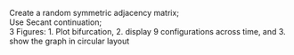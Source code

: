 Create a random symmetric adjacency matrix; \
Use Secant continuation; \
3 Figures: 1. Plot bifurcation, 2. display 9 configurations across time, and 3. show the graph in circular layout
